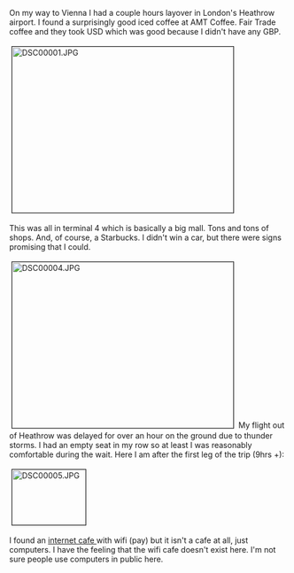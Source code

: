 On my way to Vienna I had a couple hours layover in London's Heathrow airport.  I found a surprisingly good iced coffee at AMT Coffee.  Fair Trade coffee and they took USD which was good because I didn't have any GBP.


<img src="http://userprimary.net/user/wp-content/uploads/2006/06/DSC00001.jpg" height="300" width="400" border="1" hspace="4" vspace="4" alt="DSC00001.JPG" title="DSC00001.JPG" />
  
This was all in terminal 4 which is basically a big mall.  Tons and tons of shops.  And, of course, a Starbucks.  I didn't win a car, but there were signs promising that I could.

<img src="http://userprimary.net/user/wp-content/uploads/2006/06/DSC00004.jpg" height="300" width="400" border="1" hspace="4" vspace="4" alt="DSC00004.JPG" title="DSC00004.JPG" />
My flight out of Heathrow was delayed for over an hour on the ground due to thunder storms.  I had an empty seat in my row so at least I was reasonably comfortable during the wait.  Here I am after the first leg of the trip (9hrs +):

<img src="http://userprimary.net/user/wp-content/uploads/2006/06/DSC00005-1.jpg" height="100" width="133" border="1" hspace="4" vspace="4" alt="DSC00005.JPG" title="DSC00005.JPG" /><span style="font-size:12pt;">

</span>I found an <a href="http://www.surfland.at/">internet cafe </a>with wifi (pay) but it isn't a cafe at all, just computers.  I have the feeling that the wifi cafe doesn't exist here.  I'm not sure people use computers in public here.
